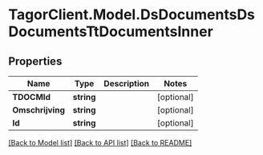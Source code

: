 # TagorClient.Model.DsDocumentsDsDocumentsTtDocumentsInner

## Properties

Name | Type | Description | Notes
------------ | ------------- | ------------- | -------------
**TDOCMId** | **string** |  | [optional] 
**Omschrijving** | **string** |  | [optional] 
**Id** | **string** |  | [optional] 

[[Back to Model list]](../README.md#documentation-for-models) [[Back to API list]](../README.md#documentation-for-api-endpoints) [[Back to README]](../README.md)

